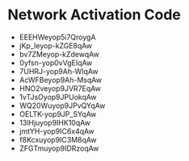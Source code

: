 # Network Activation Code
* EEEHWeyop5i7QroygA
* jKp_Ieyop-kZGE8qAw
* bv7ZMeyop-kZdewqAw
* 0yfsn-yop0vVgEIqAw
* 7UHRJ-yop9Ah-WIqAw
* AcWFBeyop9Ah-MsqAw
* HNO2veyop9JVR7EqAw
* 1vTJsOyop9JPUokqAw
* WQ20Wuyop9JPvQYqAw
* OELTK-yop9JP_SYqAw
* 13lHjuyop9IHK10qAw
* jmtYH-yop9IC6x4qAw
* f8Kcxuyop9IC3M8qAw
* ZFGTmuyop9IDRzoqAw